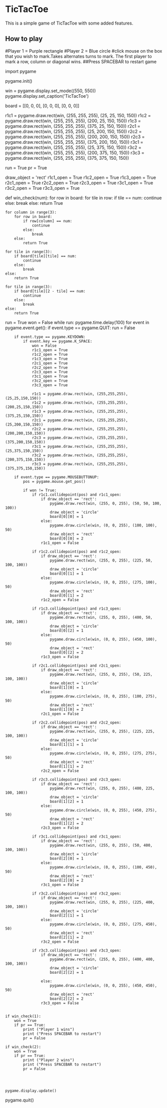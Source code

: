 # TicTacToe
This is a simple game of TicTacToe with some added features.

## How to play
#Player 1 = Purple rectangle
#Player 2 = Blue circle
#click mouse on the box that you wish to mark.Takes alternates turns to mark. The first player to mark a row, column or diagonal wins.
##Press SPACEBAR to restart game












import pygame

pygame.init()

win = pygame.display.set_mode((550, 550))
pygame.display.set_caption('TicTacToe')

board = [[0, 0, 0], [0, 0, 0], [0, 0, 0]]

r1c1 = pygame.draw.rect(win, (255, 255, 255), (25, 25, 150, 150))
r1c2 = pygame.draw.rect(win, (255, 255, 255), (200, 25, 150, 150))
r1c3 = pygame.draw.rect(win, (255, 255, 255), (375, 25, 150, 150))
r2c1 = pygame.draw.rect(win, (255, 255, 255), (25, 200, 150, 150))
r2c2 = pygame.draw.rect(win, (255, 255, 255), (200, 200, 150, 150))
r2c3 = pygame.draw.rect(win, (255, 255, 255), (375, 200, 150, 150))
r3c1 = pygame.draw.rect(win, (255, 255, 255), (25, 375, 150, 150))
r3c2 = pygame.draw.rect(win, (255, 255, 255), (200, 375, 150, 150))
r3c3 = pygame.draw.rect(win, (255, 255, 255), (375, 375, 150, 150))

run = True
pr = True

draw_object = 'rect'
r1c1_open = True
r1c2_open = True
r1c3_open = True
r2c1_open = True
r2c2_open = True
r2c3_open = True
r3c1_open = True
r3c2_open = True
r3c3_open = True


def win_check(num):
    for row in board:
        for tile in row:
            if tile == num:
                continue
            else:
                break
        else:
            return True

    for column in range(3):
        for row in board:
            if row[column] == num:
                continue
            else:
                break
        else:
            return True

    for tile in range(3):
        if board[tile][tile] == num:
            continue
        else:
            break
    else:
        return True

    for tile in range(3):
        if board[tile][2 - tile] == num:
            continue
        else:
            break
    else:
        return True


run = True
won = False
while run:
    pygame.time.delay(100)
    for event in pygame.event.get():
        if event.type == pygame.QUIT:
            run = False

        if event.type == pygame.KEYDOWN:
            if event.key == pygame.K_SPACE:
                won = False
                r1c1_open = True
                r1c2_open = True
                r1c3_open = True
                r2c1_open = True
                r2c2_open = True
                r2c3_open = True
                r3c1_open = True
                r3c2_open = True
                r3c3_open = True

                r1c1 = pygame.draw.rect(win, (255,255,255), (25,25,150,150))
                r1c2 = pygame.draw.rect(win, (255,255,255), (200,25,150,150))
                r1c3 = pygame.draw.rect(win, (255,255,255), (375,25,150,150))
                r2c1 = pygame.draw.rect(win, (255,255,255), (25,200,150,150))
                r2c2 = pygame.draw.rect(win, (255,255,255), (200,200,150,150))
                r2c3 = pygame.draw.rect(win, (255,255,255), (375,200,150,150))
                r3c1 = pygame.draw.rect(win, (255,255,255), (25,375,150,150))
                r3c2 = pygame.draw.rect(win, (255,255,255), (200,375,150,150))
                r3c3 = pygame.draw.rect(win, (255,255,255), (375,375,150,150))

        if event.type == pygame.MOUSEBUTTONUP:
            pos = pygame.mouse.get_pos()

            if won != True:
                if r1c1.collidepoint(pos) and r1c1_open:
                    if draw_object == 'rect':
                        pygame.draw.rect(win, (255, 0, 255), (50, 50, 100, 100))
                        draw_object = 'circle'
                        board[0][0] = 1
                    else:
                        pygame.draw.circle(win, (0, 0, 255), (100, 100), 50)
                        draw_object = 'rect'
                        board[0][0] = 2
                    r1c1_open = False

                if r1c2.collidepoint(pos) and r1c2_open:
                    if draw_object == 'rect':
                        pygame.draw.rect(win, (255, 0, 255), (225, 50, 100, 100))
                        draw_object = 'circle'
                        board[0][1] = 1
                    else:
                        pygame.draw.circle(win, (0, 0, 255), (275, 100), 50)
                        draw_object = 'rect'
                        board[0][1] = 2
                    r1c2_open = False

                if r1c3.collidepoint(pos) and r1c3_open:
                    if draw_object == 'rect':
                        pygame.draw.rect(win, (255, 0, 255), (400, 50, 100, 100))
                        draw_object = 'circle'
                        board[0][2] = 1
                    else:
                        pygame.draw.circle(win, (0, 0, 255), (450, 100), 50)
                        draw_object = 'rect'
                        board[0][2] = 2
                    r1c3_open = False

                if r2c1.collidepoint(pos) and r2c1_open:
                    if draw_object == 'rect':
                        pygame.draw.rect(win, (255, 0, 255), (50, 225, 100, 100))
                        draw_object = 'circle'
                        board[1][0] = 1
                    else:
                        pygame.draw.circle(win, (0, 0, 255), (100, 275), 50)
                        draw_object = 'rect'
                        board[1][0] = 2
                    r2c1_open = False

                if r2c2.collidepoint(pos) and r2c2_open:
                    if draw_object == 'rect':
                        pygame.draw.rect(win, (255, 0, 255), (225, 225, 100, 100))
                        draw_object = 'circle'
                        board[1][1] = 1
                    else:
                        pygame.draw.circle(win, (0, 0, 255), (275, 275), 50)
                        draw_object = 'rect'
                        board[1][1] = 2
                    r2c2_open = False

                if r2c3.collidepoint(pos) and r2c3_open:
                    if draw_object == 'rect':
                        pygame.draw.rect(win, (255, 0, 255), (400, 225, 100, 100))
                        draw_object = 'circle'
                        board[1][2] = 1
                    else:
                        pygame.draw.circle(win, (0, 0, 255), (450, 275), 50)
                        draw_object = 'rect'
                        board[1][2] = 2
                    r2c3_open = False

                if r3c1.collidepoint(pos) and r3c1_open:
                    if draw_object == 'rect':
                        pygame.draw.rect(win, (255, 0, 255), (50, 400, 100, 100))
                        draw_object = 'circle'
                        board[2][0] = 1
                    else:
                        pygame.draw.circle(win, (0, 0, 255), (100, 450), 50)
                        draw_object = 'rect'
                        board[2][0] = 2
                    r3c1_open = False

                if r3c2.collidepoint(pos) and r3c2_open:
                    if draw_object == 'rect':
                        pygame.draw.rect(win, (255, 0, 255), (225, 400, 100, 100))
                        draw_object = 'circle'
                        board[2][1] = 1
                    else:
                        pygame.draw.circle(win, (0, 0, 255), (275, 450), 50)
                        draw_object = 'rect'
                        board[2][1] = 2
                    r3c2_open = False

                if r3c3.collidepoint(pos) and r3c3_open:
                    if draw_object == 'rect':
                        pygame.draw.rect(win, (255, 0, 255), (400, 400, 100, 100))
                        draw_object = 'circle'
                        board[2][2] = 1

                    else:
                        pygame.draw.circle(win, (0, 0, 255), (450, 450), 50)
                        draw_object = 'rect'
                        board[2][2] = 2
                    r3c3_open = False

    
    if win_check(1):
        won = True
        if pr == True:
            print ("Player 1 wins")
            print ("Press SPACEBAR to restart")
            pr = False
    
    if win_check(2):
        won = True
        if pr == True:
            print ("Player 2 wins")
            print ("Press SPACEBAR to restart")
            pr = False


    

    pygame.display.update()

pygame.quit()
